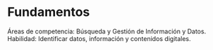 # Fundamentos

Áreas de competencia: Búsqueda y Gestión de Información y Datos.
Habilidad: Identificar datos, información y contenidos digitales.
